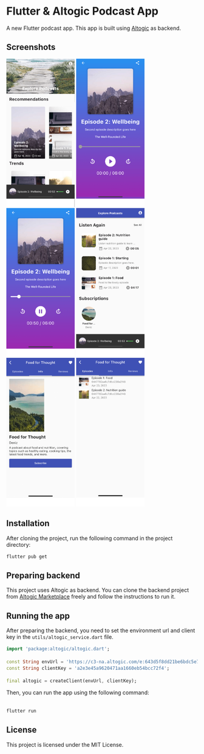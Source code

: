 # Flutter & Altogic Podcast App

A new Flutter podcast app. This app is built using [Altogic](https://altogic.com) as backend.

## Screenshots

<p float="left">
  <img src="./screenshots/1.png" width="180" />
  <img src="./screenshots/4.png" width="180" />
  <img src="./screenshots/2.png" width="180" />
  <img src="./screenshots/3.png" width="180" />
  <img src="./screenshots/5.png" width="180" />
  <img src="./screenshots/6.png" width="180" />
</p>

## Installation

After cloning the project, run the following command in the project directory:

```bash
flutter pub get
```

## Preparing backend

This project uses Altogic as backend. You can clone the backend project from [Altogic Marketplace](https://designer.altogic.com) freely and follow the instructions to run it.

## Running the app

After preparing the backend, you need to set the environment url and client key in the `utils/altogic_service.dart` file.

```dart
import 'package:altogic/altogic.dart';

const String envUrl = 'https://c3-na.altogic.com/e:643d5f8dd21be6bdc5e77aef';
const String clientKey = 'a2e3e45a9620471aa1660eb54bcc72f4';

final altogic = createClient(envUrl, clientKey);
```

Then, you can run the app using the following command:

```bash

flutter run
```

## License

This project is licensed under the MIT License.
